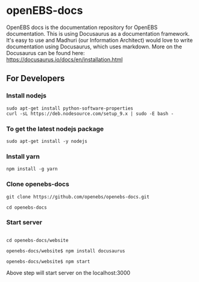 # openEBS-docs

OpenEBS docs is the documentation repository for OpenEBS documentation. This is using Docusaurus as a documentation framework. It's easy to use and Madhuri (our Information Architect) would love to write documentation using Docusaurus, which uses markdown. 
More on the Docusaurus can be found here: https://docusaurus.io/docs/en/installation.html


## For Developers

### Install nodejs

```
sudo apt-get install python-software-properties
curl -sL https://deb.nodesource.com/setup_9.x | sudo -E bash -

```

### To get the latest nodejs package

```
sudo apt-get install -y nodejs
```


### Install yarn
```
npm install -g yarn

```

### Clone openebs-docs

```
git clone https://github.com/openebs/openebs-docs.git

cd openebs-docs
```

### Start server

```

cd openebs-docs/website

openebs-docs/website$ npm install docusaurus

openebs-docs/website$ npm start
```
Above step will start server on the localhost:3000



